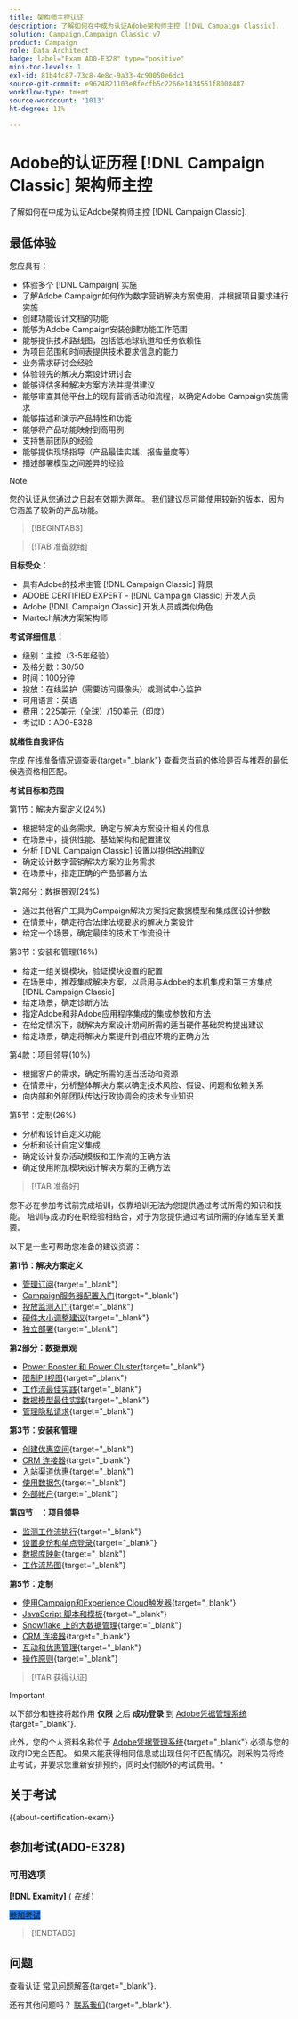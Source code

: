 ```yaml
---
title: 架构师主控认证
description: 了解如何在中成为认证Adobe架构师主控 [!DNL Campaign Classic].
solution: Campaign,Campaign Classic v7
product: Campaign
role: Data Architect
badge: label="Exam AD0-E328" type="positive"
mini-toc-levels: 1
exl-id: 81b4fc87-73c8-4e8c-9a33-4c90050e6dc1
source-git-commit: e9624821103e8fecfb5c2266e1434551f8008487
workflow-type: tm+mt
source-wordcount: '1013'
ht-degree: 11%

---
```


# Adobe的认证历程 [!DNL Campaign Classic] 架构师主控

了解如何在中成为认证Adobe架构师主控 [!DNL Campaign Classic].

## 最低体验

您应具有：

* 体验多个 [!DNL Campaign] 实施
* 了解Adobe Campaign如何作为数字营销解决方案使用，并根据项目要求进行实施
* 创建功能设计文档的功能
* 能够为Adobe Campaign安装创建功能工作范围
* 能够提供技术路线图，包括低地球轨道和任务依赖性
* 为项目范围和时间表提供技术要求信息的能力
* 业务需求研讨会经验
* 体验领先的解决方案设计研讨会
* 能够评估多种解决方案方法并提供建议
* 能够审查其他平台上的现有营销活动和流程，以确定Adobe Campaign实施需求
* 能够描述和演示产品特性和功能
* 能够将产品功能映射到高用例
* 支持售前团队的经验
* 能够提供现场指导（产品最佳实践、报告量度等）
* 描述部署模型之间差异的经验

>[!NOTE]
>
>您的认证从您通过之日起有效期为两年。 我们建议尽可能使用较新的版本，因为它涵盖了较新的产品功能。

>[!BEGINTABS]

>[!TAB 准备就绪]

**目标受众：**

* 具有Adobe的技术主管 [!DNL Campaign Classic] 背景
* ADOBE CERTIFIED EXPERT - [!DNL Campaign Classic] 开发人员
* Adobe [!DNL Campaign Classic] 开发人员或类似角色
* Martech解决方案架构师

**考试详细信息：**

* 级别：主控（3-5年经验）
* 及格分数：30/50
* 时间：100分钟
* 投放：在线监护（需要访问摄像头）或测试中心监护
* 可用语言：英语
* 费用：225美元（全球）/150美元（印度）
* 考试ID：AD0-E328

**就绪性自我评估**

完成 [在线准备情况调查表](https://scorpion.caveon.com/launchpad/ad-q-e318-readiness-questionnaire-for-adobe-campaign-classic-architect-master-exam/ad-q-e318-readiness-questionnaire-for-adobe-campaign-classic-architect-master-exam){target="_blank"} 查看您当前的体验是否与推荐的最低候选资格相匹配。

**考试目标和范围**

第1节：解决方案定义(24%)

* 根据特定的业务需求，确定与解决方案设计相关的信息
* 在场景中，提供性能、基础架构和配置建议
* 分析 [!DNL Campaign Classic] 设置以提供改进建议
* 确定设计数字营销解决方案的业务需求
* 在场景中，指定正确的产品部署方法

第2部分：数据景观(24%)

* 通过其他客户工具为Campaign解决方案指定数据模型和集成图设计参数
* 在情景中，确定符合法律法规要求的解决方案设计
* 给定一个场景，确定最佳的技术工作流设计

第3节：安装和管理(16%)

* 给定一组关键模块，验证模块设置的配置
* 在场景中，推荐集成解决方案，以启用与Adobe的本机集成和第三方集成 [!DNL Campaign Classic]
* 给定场景，确定诊断方法
* 指定Adobe和非Adobe应用程序集成的集成参数和方法
* 在给定情况下，就解决方案设计期间所需的适当硬件基础架构提出建议
* 给定场景，确定将解决方案提升到相应环境的正确方法

第4款：项目领导(10%)

* 根据客户的需求，确定所需的适当活动和资源
* 在情景中，分析整体解决方案以确定技术风险、假设、问题和依赖关系
* 向内部和外部团队传达行政协调会的技术专业知识

第5节：定制(26%)

* 分析和设计自定义功能
* 分析和设计自定义集成
* 确定设计复杂活动模板和工作流的正确方法
* 确定使用附加模块设计解决方案的正确方法

>[!TAB 准备好]

您不必在参加考试前完成培训，仅靠培训无法为您提供通过考试所需的知识和技能。 培训与成功的在职经验相结合，对于为您提供通过考试所需的存储库至关重要。

以下是一些可帮助您准备的建议资源：

**第1节：解决方案定义**

* [管理订阅](https://experienceleague.adobe.com/docs/campaign-classic/using/sending-messages/subscriptions-and-referrals/managing-subscriptions.html){target="_blank"}
* [Campaign服务器配置入门](https://experienceleague.adobe.com/docs/campaign-classic/using/installing-campaign-classic/additional-configurations/configuring-campaign-server.html){target="_blank"}
* [投放监测入门](https://experienceleague.adobe.com/docs/campaign-classic/using/sending-messages/monitoring-deliveries/about-delivery-monitoring.html?lang=zh-Hans){target="_blank"}
* [硬件大小调整建议](https://experienceleague.adobe.com/docs/campaign-classic/using/technotes/hardware-sizing.html){target="_blank"}
* [独立部署](https://experienceleague.adobe.com/docs/campaign-classic/using/installing-campaign-classic/deployment-types-/standalone-deployment.html?lang=zh-Hans){target="_blank"}

**第2部分：数据景观**

* [Power Booster 和 Power Cluster](https://experienceleague.adobe.com/docs/campaign-classic/using/installing-campaign-classic/deployment-types-/power-booster-and-power-cluster.html){target="_blank"}
* [限制PII视图](https://experienceleague.adobe.com/docs/campaign-classic/using/configuring-campaign-classic/editing-schemas/restricting-pii-view.html){target="_blank"}
* [工作流最佳实践](https://experienceleague.adobe.com/docs/campaign-classic/using/automating-with-workflows/introduction/workflow-best-practices.html?lang=zh-Hans){target="_blank"}
* [数据模型最佳实践](https://experienceleague.adobe.com/docs/campaign-classic/using/configuring-campaign-classic/data-model/data-model-best-practices.html?lang=zh-Hans){target="_blank"}
* [管理隐私请求](https://experienceleague.adobe.com/docs/campaign-classic/using/getting-started/privacy/privacy-requests/privacy-requests.html){target="_blank"}

**第3节：安装和管理**

* [创建优惠空间](https://experienceleague.adobe.com/docs/campaign-classic/using/managing-offers/managing-environments/creating-offer-spaces.html){target="_blank"}
* [CRM 连接器](https://experienceleague.adobe.com/docs/campaign-classic/using/getting-started/connectors/crm-connectors/crm-connectors.html){target="_blank"}
* [入站渠道优惠](https://experienceleague.adobe.com/docs/campaign-classic/using/managing-offers/case-study/offers-on-an-inbound-channel.html){target="_blank"}
* [使用数据包](https://experienceleague.adobe.com/docs/campaign-classic/using/getting-started/administration-basics/working-with-data-packages.html){target="_blank"}
* [外部帐户](https://experienceleague.adobe.com/docs/campaign-classic/using/installing-campaign-classic/accessing-external-database/external-accounts.html){target="_blank"}

**第四节　：项目领导**

* [监测工作流执行](https://experienceleague.adobe.com/docs/campaign-classic/using/automating-with-workflows/monitoring-workflows/monitoring-workflow-execution.html?lang=zh-Hans){target="_blank"}
* [设置身份和单点登录](https://helpx.adobe.com/uk/enterprise/using/set-up-identity.html){target="_blank"}
* [数据库映射](https://experienceleague.adobe.com/docs/campaign-classic/using/configuring-campaign-classic/schema-reference/database-mapping.html){target="_blank"}
* [工作流热图](https://experienceleague.adobe.com/docs/campaign-classic/using/automating-with-workflows/monitoring-workflows/heatmap.html){target="_blank"}

**第5节：定制**

* [使用Campaign和Experience Cloud触发器](https://experienceleague.adobe.com/docs/campaign-classic/using/integrating-with-adobe-experience-cloud/experience-triggers/about-triggers.html){target="_blank"}
* [JavaScript 脚本和模板](https://experienceleague.adobe.com/docs/campaign-classic/using/automating-with-workflows/advanced-management/javascript-scripts-and-templates.html){target="_blank"}
* [Snowflake 上的大数据管理](https://experienceleague.adobe.com/docs/campaign-classic-learn/tutorials/administrating/fda/big-data-segmentation-on-snowflake.html){target="_blank"}
* [CRM 连接器](https://experienceleague.adobe.com/docs/campaign-classic/using/getting-started/connectors/crm-connectors/crm-connectors.html){target="_blank"}
* [互动和优惠管理](https://experienceleague.adobe.com/docs/campaign-classic/using/managing-offers/interaction-overview/interaction-and-offer-management.html){target="_blank"}
* [操作原则](https://experienceleague.adobe.com/docs/campaign-classic/using/monitoring-campaign-classic/production-procedures/operating-principle.html){target="_blank"}

>[!TAB 获得认证]

>[!IMPORTANT]
>
>以下部分和链接将起作用 **仅限**  之后 **成功登录** 到 [Adobe凭据管理系统](https://www.certmetrics.com/adobe){target="_blank"}.
>
>此外，您的个人资料名称位于 [Adobe凭据管理系统](https://www.certmetrics.com/adobe){target="_blank"} 必须与您的政府ID完全匹配。 如果未能获得相同信息或出现任何不匹配情况，则采购员将终止考试，并要求您重新安排预约，同时支付额外的考试费用。*


## 关于考试

{{about-certification-exam}}

## 参加考试(AD0-E328)

### 可用选项

**[!DNL Examity]** ( *在线* )

<a href="https://www.certmetrics.com/adobe/candidate/examity_sso.aspx?eid=AD0-E328" target="_blank" class="spectrum-Button spectrum-Button--fill spectrum-Button--accent spectrum-Button--sizeM is-margin-bottom-big-big at-element-click-tracking" style="background-color:#1473E6">

<span class="spectrum-Button-label has-no-wrap">
   参加考试
</span>
</a>

>[!ENDTABS]

## 问题

查看认证 [常见问题解答](https://experienceleague.adobe.com/docs/certification/certification/faq.html){target="_blank"}.

还有其他问题吗？ [联系我们](mailto:certif@adobe.com){target="_blank"}.
